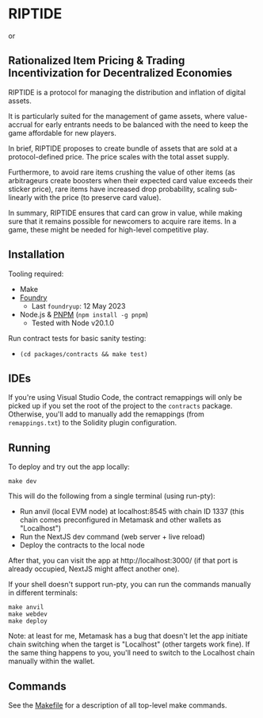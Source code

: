 # RIPTIDE

or

## Rationalized Item Pricing & Trading Incentivization for Decentralized Economies

RIPTIDE is a protocol for managing the distribution and inflation of digital assets.

It is particularly suited for the management of game assets, where value-accrual for early entrants
needs to be balanced with the need to keep the game affordable for new players.

In brief, RIPTIDE proposes to create bundle of assets that are sold at a protocol-defined price. The
price scales with the total asset supply.

Furthermore, to avoid rare items crushing the value of other items (as arbitrageurs create boosters
when their expected card value exceeds their sticker price), rare items have increased drop
probability, scaling sub-linearly with the price (to preserve card value).

In summary, RIPTIDE ensures that card can grow in value, while making sure that it remains possible
for newcomers to acquire rare items. In a game, these might be needed for high-level competitive
play.

## Installation

Tooling required:

- Make
- [Foundry](https://github.com/foundry-rs/foundry)
  - Last `foundryup`: 12 May 2023
- Node.js & [PNPM](https://pnpm.io/) (`npm install -g pnpm`)
  - Tested with Node v20.1.0

Run contract tests for basic sanity testing: 

- `(cd packages/contracts && make test)`

## IDEs

If you're using Visual Studio Code, the contract remappings will only be picked up if you set the
root of the project to the `contracts` package. Otherwise, you'll add to manually add the remappings
(from `remappings.txt`) to the Solidity plugin configuration.

## Running

To deploy and try out the app locally:

```shell
make dev
```

This will do the following from a single terminal (using run-pty):

- Run anvil (local EVM node) at localhost:8545 with chain ID 1337
  (this chain comes preconfigured in Metamask and other wallets as "Localhost")
- Run the NextJS dev command (web server + live reload)
- Deploy the contracts to the local node

After that, you can visit the app at http://localhost:3000/ (if that port is already occupied,
NextJS might affect another one).

If your shell doesn't support run-pty, you can run the commands manually in different terminals:

```shell
make anvil
make webdev
make deploy
```

Note: at least for me, Metamask has a bug that doesn't let the app initiate chain switching when
the target is "Localhost" (other targets work fine). If the same thing happens to you, you'll need
to switch to the Localhost chain manually within the wallet.

## Commands

See the [Makefile](/Makefile) for a description of all top-level make commands.